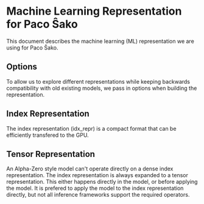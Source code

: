 # Machine Learning Representation for Paco Ŝako

This document describes the machine learning (ML) representation
we are using for Paco Ŝako. 

## Options

To allow us to explore different representations while keeping backwards
compatibility with old existing models, we pass in options when building
the representation.

## Index Representation

The index representation (idx_repr) is a compact format that can be
efficiently transfered to the GPU.

## Tensor Representation

An Alpha-Zero style model can't operate directly on a dense index representation.
The index representation is always expanded to a tensor representation. This
either happens directly in the model, or before applying the model.
It is prefered to apply the model to the index representation directly,
but not all inference frameworks support the required operators.